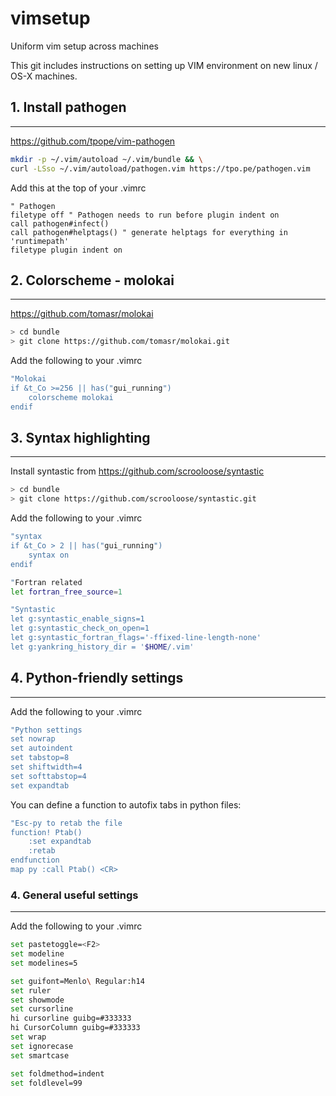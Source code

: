 # vimsetup
Uniform vim setup across machines


This git includes instructions on setting up VIM environment on new linux / OS-X machines.

## 1. Install pathogen
-------
https://github.com/tpope/vim-pathogen

```bash
mkdir -p ~/.vim/autoload ~/.vim/bundle && \
curl -LSso ~/.vim/autoload/pathogen.vim https://tpo.pe/pathogen.vim
```

Add this at the top of your .vimrc
```
" Pathogen
filetype off " Pathogen needs to run before plugin indent on
call pathogen#infect()
call pathogen#helptags() " generate helptags for everything in 'runtimepath'
filetype plugin indent on
```

## 2. Colorscheme - molokai
-----------

https://github.com/tomasr/molokai
```bash
> cd bundle
> git clone https://github.com/tomasr/molokai.git
```

Add the following to your .vimrc
```bash
"Molokai
if &t_Co >=256 || has("gui_running")
    colorscheme molokai
endif
```

## 3. Syntax highlighting
------
Install syntastic from https://github.com/scrooloose/syntastic
```bash
> cd bundle
> git clone https://github.com/scrooloose/syntastic.git
```

Add the following to your .vimrc
```bash
"syntax
if &t_Co > 2 || has("gui_running")
    syntax on
endif

"Fortran related
let fortran_free_source=1

"Syntastic
let g:syntastic_enable_signs=1
let g:syntastic_check_on_open=1
let g:syntastic_fortran_flags='-ffixed-line-length-none'
let g:yankring_history_dir = '$HOME/.vim'

```

## 4. Python-friendly settings
------
Add the following to your .vimrc
```bash
"Python settings
set nowrap
set autoindent
set tabstop=8
set shiftwidth=4
set softtabstop=4
set expandtab
```

You can define a function to autofix tabs in python files:
```bash
"Esc-py to retab the file
function! Ptab()
    :set expandtab
    :retab
endfunction
map py :call Ptab() <CR>
```

### 4. General useful settings
----
Add the following to your .vimrc

```bash
set pastetoggle=<F2>
set modeline
set modelines=5

set guifont=Menlo\ Regular:h14
set ruler
set showmode
set cursorline
hi cursorline guibg=#333333
hi CursorColumn guibg=#333333
set wrap
set ignorecase
set smartcase

set foldmethod=indent
set foldlevel=99
```
